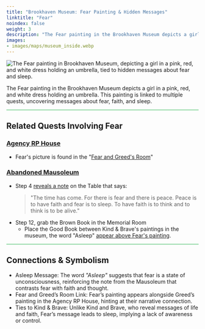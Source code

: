 ```yaml
---
title: "Brookhaven Museum: Fear Painting & Hidden Messages"
linktitle: "Fear"
noindex: false
weight: 3
description: "The Fear painting in the Brookhaven Museum depicts a girl in a pink, red, and white dress with an umbrella, tied to hidden messages about fear and sleep."
images: 
- images/maps/museum_inside.webp
---
```


![The Fear painting in Brookhaven Museum, depicting a girl in a pink, red, and white dress holding an umbrella, tied to hidden messages about fear and sleep.](/images/bh/museum_fear.webp?height=200px)

The Fear painting in the Brookhaven Museum depicts a girl in a pink, red, and white dress holding an umbrella. This painting is linked to multiple quests, uncovering messages about fear, faith, and sleep. 

<hr style="background-color: #28b44c" size=8>

## **Related Quests Involving Fear**

### [Agency RP House](/lore/quests/agency_coffin_portal/)

- Fear's picture is found in the "[Fear and Greed's Room](/lore/quests/agency_coffin_portal/fear_and_greed/)"

### [Abandoned Mausoleum](/lore/quests/abandoned_mausoleum/)

- Step 4 [reveals a note](/casebook/notes/other/#the-time-has-come) on the Table that says:
    > "The time has come. For there is fear and there is peace. Peace is to have faith and fear is to sleep. To have faith is to think and to think is to be alive."
- Step 12, grab the Brown Book in the Memorial Room
    - Place the Good Book between Kind & Brave's paintings in the museum, the word "Asleep" [appear above Fear's painting](/casebook/notes/fear/#asleep).

<hr style="background-color: #28b44c" size=8>

## **Connections & Symbolism**

- Asleep Message: The word *"Asleep"* suggests that fear is a state of unconsciousness, reinforcing the note from the Mausoleum that contrasts fear with faith and thought.
- Fear and Greed’s Room Link: Fear’s painting appears alongside Greed’s painting in the Agency RP House, hinting at their narrative connection.
- Ties to Kind & Brave: Unlike Kind and Brave, who reveal messages of life and faith, Fear’s message leads to sleep, implying a lack of awareness or control.